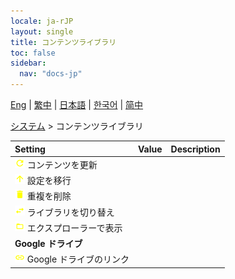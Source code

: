 ```yaml
---
locale: ja-rJP
layout: single
title: コンテンツライブラリ
toc: false
sidebar:
  nav: "docs-jp"
---
```

[Eng](/dancexr/menu/2025.4/system/library) | [繁中](/tw/dancexr/menu/2025.4/system/library) | [日本語](/jp/dancexr/menu/2025.4/system/library) | [한국어](/kr/dancexr/menu/2025.4/system/library) | [简中](/zh/dancexr/menu/2025.4/system/library)

[システム](../menu#システム) > コンテンツライブラリ



| Setting | Value | Description |
| :--- | --- | :--- |
|<nobr>![refresh icon](/images/icon/ic_refresh.png) コンテンツを更新</nobr>|| 
|<nobr>![up icon](/images/icon/ic_up.png) 設定を移行</nobr>|| 
|<nobr>![delete icon](/images/icon/ic_delete.png) 重複を削除</nobr>|| 
|<nobr>![replace icon](/images/icon/ic_replace.png) ライブラリを切り替え</nobr>|| 
|<nobr>![folder_open icon](/images/icon/ic_folder_open.png) エクスプローラーで表示</nobr>|| 
|<nobr> <b>Google ドライブ</b></nobr>|| 
|<nobr>![linked icon](/images/icon/ic_linked.png) Google ドライブのリンク</nobr>|| 
